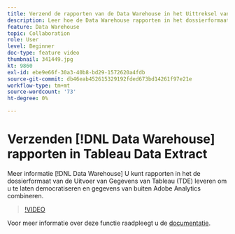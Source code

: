 ```yaml
---
title: Verzend de rapporten van de Data Warehouse in het Uittreksel van Gegevens Tableau
description: Leer hoe de Data Warehouse rapporten in het dossierformaat van de Uitvoer van Gegevens van Tableau (TDE) kan leveren om u te democratiseren en gegevens van buiten Adobe Analytics te combineren.
feature: Data Warehouse
topic: Collaboration
role: User
level: Beginner
doc-type: feature video
thumbnail: 341449.jpg
kt: 9860
exl-id: ebe9e66f-30a3-40b8-bd29-1572620a4fdb
source-git-commit: db46eab452615329192fded673bd14261f97e21e
workflow-type: tm+mt
source-wordcount: '73'
ht-degree: 0%

---
```


# Verzenden [!DNL Data Warehouse] rapporten in Tableau Data Extract

Meer informatie [!DNL Data Warehouse] U kunt rapporten in het de dossierformaat van de Uitvoer van Gegevens van Tableau (TDE) leveren om u te laten democratiseren en gegevens van buiten Adobe Analytics combineren.

>[!VIDEO](https://video.tv.adobe.com/v/341449/?quality=12&learn=on)

Voor meer informatie over deze functie raadpleegt u de [documentatie](https://experienceleague.adobe.com/nl/docs/analytics/export/data-warehouse/t-tableau).
